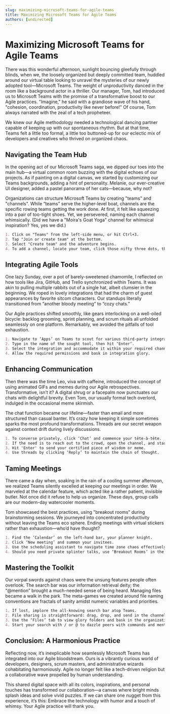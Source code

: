 ```yaml
---
slug: maximizing-microsoft-teams-for-agile-teams
title: Maximizing Microsoft Teams for Agile Teams
authors: [undirected]
---
```



# Maximizing Microsoft Teams for Agile Teams

There was this wonderful afternoon, sunlight bouncing gleefully through blinds, when we, the loosely organized but deeply committed team, huddled around our virtual table looking to unravel the mysteries of our newly adopted tool—Microsoft Teams. The weight of unproductivity danced in the room like a background actor in a thriller. Our manager, Tom, had introduced us to Microsoft Teams with the promise of a transformative boost to our Agile practices. "Imagine," he said with a grandiose wave of his hand, "cohesion, coordination, productivity like never before!" Of course, Tom always narrated with the zeal of a tech propheteer. 

We knew our Agile methodology needed a technological dancing partner capable of keeping up with our spontaneous rhythm. But at that time, Teams felt a little too formal, a little too buttoned-up for our eclectic mix of developers and creatives who thrived on organized chaos.

## Navigating the Team Hub

In the opening act of our Microsoft Teams saga, we dipped our toes into the main hub—a virtual common room buzzing with the digital echoes of our projects. As if painting on a digital canvas, we started by customizing our Teams backgrounds, adding a hint of personality. Melanie, our ever-creative UI designer, added a pastel panorama of her cats—because, why not?

Organizations can structure Microsoft Teams by creating "teams" and "channels". While “teams” serve the higher-level boat, channels are the specific rowing teams getting the work done. At first, it felt like squeezing into a pair of too-tight shoes. Yet, we persevered, naming each channel whimsically. (Did we have a "Moira's Goat Yoga" channel for whimsical inspiration? Yes, yes we did.) 

```markdown
1. Click on "Teams" from the left-side menu, or hit Ctrl+3.
2. Tap "Join or create team" at the bottom.
3. Select "Create team" and the adventure begins.
4. To add a channel, locate your team, click those nifty three dots, then "Add channel".
```

## Integrating Agile Tools

One lazy Sunday, over a pot of barely-sweetened chamomile, I reflected on how tools like Jira, GitHub, and Trello synchronized within Teams. It was akin to pulling multiple rabbits out of a single hat, albeit clumsier in the beginning. We roped in lovely integrations that had the charm of guest appearances by favorite sitcom characters. Our standups literally transitioned from “another bloody meeting” to “cozy chats.”

Our Agile practices shifted smoothly, like gears interlocking on a well-oiled bicycle: backlog grooming, sprint planning, and scrum rituals all unfolded seamlessly on one platform. Remarkably, we avoided the pitfalls of tool exhaustion. 

```markdown
1. Navigate to ‘Apps’ on Teams to scout for various third-party integrations.
2. Type in the name of the sought tool, then hit ‘Enter’.
3. Select the integration and accommodate it within your required channel or team. 
4. Allow the required permissions and bask in integration glory.
```

## Enhancing Communication

Then there was the time Leo, viva with caffeine, introduced the concept of using animated GIFs and memes during our Agile retrospectives. Transformative, isn’t it? A digital shrug or a facepalm now punctuates our chats with delightful brevity. Even Tom, our usually formal tech overlord, indulged in the occasional meme skirmish.

The chat function became our lifeline—faster than email and more structured than casual banter. It’s crazy how keeping it simple sometimes sparks the most profound transformations. Threads are our secret weapon against context drift during lively discussions.

```markdown
1. To converse privately, click ‘Chat’ and commence your tête-à-tête.
2. If the need is to reach out to the crowd, open the channel, and start typing.
3. Hit 'Enter' to send your certified piece of wisdom or meme.
4. Use threads by clicking ‘Reply’ to maintain the chain of thought.
```

## Taming Meetings 

There came a day when, soaking in the rain of a cooling summer afternoon, we realized Teams silently excelled at keeping our meetings in order. We marveled at the calendar feature, which acted like a rather patient, invisible butler. Not once did it refuse to help us organize. These days, group calls are our modern-day watercooler moments.

Tom showcased the best practices, using "breakout rooms" during brainstorming sessions. We journeyed into concentrated productivity without leaving the Teams eco sphere. Ending meetings with virtual stickers rather than exhaustion—who’d have thought?

```markdown
1. Find the ‘Calendar’ on the left-hand bar, your planner knight.
2. Click ‘New meeting’ and summon your invitees.
3. Use the scheduling assistant to navigate time zone chaos effectively.
4. Should you need private splinter talks, use ‘Breakout Rooms’ in the meeting itself.
```

## Mastering the Toolkit

Our vorpal swords against chaos were the unsung features people often overlook. The search bar was our information retrieval deity; the “@mention” brought a much-needed sense of being heard. Managing files became a walk in the park. The meta-games we created around file naming conventions are fractals of sanity amidst numeric variables and priorities. 

```markdown
1. If lost, implore the all-knowing search bar atop Teams.
2. File sharing is straightforward: drag, drop, and send in the channel or chat.
3. Use the ‘Files’ tab to view glory folders and bask in the organization.
4. Start your search with / or @ to dazzle peers with commands and mentions.
```

## Conclusion: A Harmonious Practice

Reflecting now, it’s inexplicable how seamlessly Microsoft Teams has integrated into our Agile bloodstream. Ours is a vibrantly curious world of developers, designers, scrum masters, and administrative wizards cohabitating harmoniously. Agile no longer felt like a tech-driven religion but a collaborative wave propelled by human understanding.

This shared digital space with all its colors, inspirations, and personal touches has transformed our collaboration—a canvas where bright minds splash ideas and solve vivid puzzles. If we can share one nugget from this experience, it’s this: Embrace the technology with humor and a touch of whimsy. Your Agile practice will thank you.